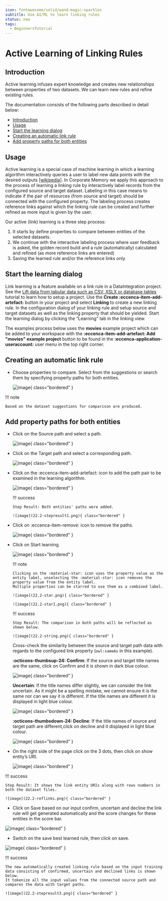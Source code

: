 ```yaml
---
icon: fontawesome/solid/wand-magic-sparkles
subtitle: Use AI/ML to learn linking rules
status: new
tags:
  - BeginnersTutorial
---
```


# Active Learning of Linking Rules

## Introduction

Active learning infuses expert knowledge and creates new relationships between properties of two datasets. We can learn new rules and refine existing rules.

The documentation consists of the following parts described in detail below:

-   [Introduction](#introduction)
-   [Usage](#usage)
-   [Start the learning dialog](#start-the-learning-dialog)
-   [Creating an automatic link rule](#creating-an-automatic-link-rule)
-   [Add property paths for both entities](#add-property-paths-for-both-entities)

## Usage

Active learning is a special case of machine learning in which a learning algorithm interactively queries a user to label new data points with the desired outputs [[wikipedia]](https://www.wikiwand.com/en/Active_learning_(machine_learning)#introduction).
In Corporate Memory we apply this approach to the process of learning a linking rule by interactively label records from the configured source and target dataset.
Labeling in this case means to indicate if the pair of resources (from source and target) should be connected with the configured property.
The labeling process creates reference links against which the linking rule can be created and further refined as more input is given by the user.

Our active (link) learning is a three step process:

1. It starts by define properties to compare between entities of the selected datasets.
2. We continue with the interactive labeling process where user feedback is asked, the golden record build and a rule (automatically) calculated and refined (as more reference links are entered)
3. Saving the learned rule and/or the reference links only

## Start the learning dialog

Link learning is a feature available on a link rule in a DataIntegration project.
See the [Lift data from tabular data such as CSV, XSLX or database tables](/build/lift-data-from-tabular-data-such-as-csv-xslx-or-database-tables) tutorial to learn how to setup a project.
Use the **Create :eccenca-item-add-artefact:** button in your project and select **Linking** to create a new linking rule.
In the configuration dialog of your linking rule and setup source and target datasets as well as the linking property that should be yielded.
Start the learning dialog by clicking the “Learning” tab in the linking view.

The examples process below uses the **movies** example project which can be added to your workspace with the **:eccenca-item-add-artefact: Add "movies" example project** button to be found in the **:eccenca-application-useraccount:** user menu in the top right corner.

## Creating an automatic link rule

-   Choose properties to compare.
    Select from the suggestions or search them by specifying property paths for both entities.

    ![image](22.2-Suggestion.png){ class="bordered" }

!!! note

    Based on the dataset suggestions for comparison are produced.

## Add property paths for both entities

-   Click on the Source path and select a path.

    ![image](22.2-Sourcepath.png){ class="bordered" }

-   Click on the Target path and select a corresponding path.

    ![image](22.2-targetpath.png){ class="bordered" }

-   Click on the :eccenca-item-add-artefact: icon to add the path pair to be examined in the learning algorithm.

    ![image](22.2-plusicon.png){ class="bordered" }

    !!! success

        Step Result: Both entities' paths were added.

        ![image](22.2-stepresult1.png){ class="bordered" }

-   Click on :eccenca-item-remove: icon to remove the paths.

     ![image](22.2-delete.png){ class="bordered" }

-   Click on Start learning.

    ![image](22.2-startlearning.png){ class="bordered" }

    !!! note

        Clicking on the :material-star: icon uses the property value as the entity label, unselecting the :material-star: icon removes the property value from the entity label.
        Multiple properties can be starred to use them as a combined label.

        ![image](22.2-star.png){ class="bordered" }

        ![image](22.2-star1.png){ class="bordered" }

    !!! success

        Step Result: The comparison in both paths will be reflected as shown below.

        ![image](22.2-string.png){ class="bordered" }

    Cross-check the similarity between the source and target path data with regards to the configured link property (`owl:sameAs` in this example).

    **:octicons-thumbsup-24: Confirm**: If the source and target title names are the same, click on Confirm and it is shown in dark blue colour.

    ![image](22.2-confirm.png){ class="bordered" }

    **Uncertain**: If the title names differ slightly, we can consider the link uncertain.
    As it might be a spelling mistake, we cannot ensure it is the same nor can we say it is different.
    If the title names are different it is displayed in light blue colour.

    ![image](22.2-decline.png){ class="bordered" }

    **:octicons-thumbsdown-24: Decline**: If the title names of source and target path are different,click on decline and it displayed in light blue colour.

    ![image](22.2-decline.png){ class="bordered" }

-   On the right side of the page click on the 3 dots, then click on show entity’s URI.

    ![image](22.2-uri.png){ class="bordered" }

!!! success

    Step Result: It shows the link entity URIs along with rows numbers in both the dataset files.

    ![image](22.2-reflinks.png){ class="bordered" }

-   Click on Save based on our input confirm, uncertain and decline the link rule will get generated automatically and the score changes for these entities in the score bar.

![image](22.2-save.png){ class="bordered" }

-   Switch on the save best learned rule, then click on save.

![image](22.2-stepresult2.png){ class="bordered" }

!!! success

    The new automatically created linking rule based on the input training data consisting of confirmed, uncertain and declined links is shown below.
    It tokenize all the input values from the connected source path and compares the data with target paths.

    ![image](22.2-stepresult3.png){ class="bordered" }
